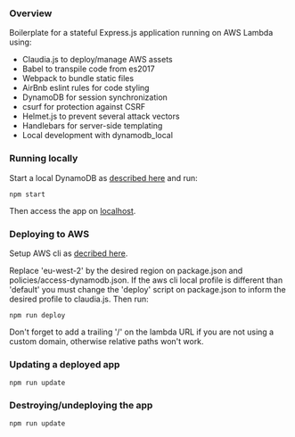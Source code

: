 ### Overview

Boilerplate for a stateful Express.js application running on AWS Lambda using:

- Claudia.js to deploy/manage AWS assets
- Babel to transpile code from es2017
- Webpack to bundle static files
- AirBnb eslint rules for code styling
- DynamoDB for session synchronization
- csurf for protection against CSRF
- Helmet.js to prevent several attack vectors
- Handlebars for server-side templating
- Local development with dynamodb_local

### Running locally

Start a local DynamoDB as [described here](https://docs.aws.amazon.com/amazondynamodb/latest/developerguide/DynamoDBLocal.html) and run:

`npm start`

Then access the app on [localhost](https://localhost:8443).

### Deploying to AWS

Setup AWS cli as [decribed here](https://docs.aws.amazon.com/lambda/latest/dg/setup.html).

Replace 'eu-west-2' by the desired region on package.json and policies/access-dynamodb.json. If the aws cli local profile is different than 'default' you must change the 'deploy' script on package.json to inform the desired profile to claudia.js. Then run:

`npm run deploy`

Don't forget to add a trailing '/' on the lambda URL if you are not using a custom domain, otherwise relative paths won't work.

### Updating a deployed app

`npm run update`

### Destroying/undeploying the app

`npm run update`
